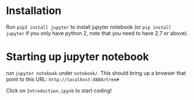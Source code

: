 # Installation
Run `pip3 install jupyter` to install jupyter notebook (or `pip install jupyter` if you only have python 2, note that you need to have 2.7 or above).

# Starting up jupyter notebook
run `jupyter notebook` under `notebook/`.  This should bring up a browser that point to this URL:
`http://localhost:8888/tree#`

Click on `Introduction.ipynb` to start coding!